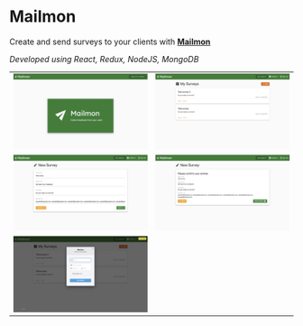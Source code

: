# Mailmon

Create and send surveys to your clients with [**Mailmon**](https://obscure-eyrie-95894.herokuapp.com/)

*Developed using React, Redux, NodeJS, MongoDB*

<table>
  <tr>
    <td><img src="./screenshots/homepage.png" width="400"></td>
    <td><img src="./screenshots/dashboard.png" width="400"></td>
  <tr>
  <tr>
    <td><img src="./screenshots/survey_new.png" width="400"></td>
    <td><img src="./screenshots/survey_review.png" width="400"></td>
  <tr>
  <tr>
    <td><img src="./screenshots/add_credits.png" width="400"></td>
  <tr>
</table>
